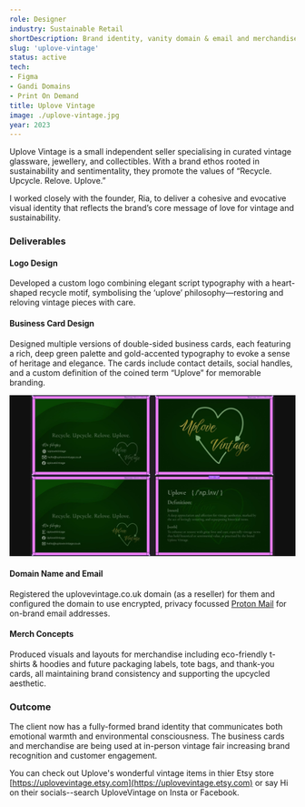 ```yaml
---
role: Designer
industry: Sustainable Retail
shortDescription: Brand identity, vanity domain & email and merchandise for a boutique vintage business. This project showcases my ability to create a consistent, warm, and sustainable brand experience across digital and physical mediums.
slug: 'uplove-vintage'
status: active
tech:
- Figma
- Gandi Domains
- Print On Demand
title: Uplove Vintage
image: ./uplove-vintage.jpg
year: 2023
---
```


Uplove Vintage is a small independent seller specialising in curated vintage glassware, jewellery, and collectibles. With a brand ethos rooted in sustainability and sentimentality, they promote the values of “Recycle. Upcycle. Relove. Uplove.”

I worked closely with the founder, Ria, to deliver a cohesive and evocative visual identity that reflects the brand’s core message of love for vintage and sustainability.

### Deliverables
#### Logo Design
Developed a custom logo combining elegant script typography with a heart-shaped recycle motif, symbolising the ‘uplove’ philosophy—restoring and reloving vintage pieces with care.

#### Business Card Design
Designed multiple versions of double-sided business cards, each featuring a rich, deep green palette and gold-accented typography to evoke a sense of heritage and elegance. The cards include contact details, social handles, and a custom definition of the coined term “Uplove” for memorable branding.

![Business card variants](./uplove-bizcards-variants.jpg)

#### Domain Name and Email
Registered the uplovevintage.co.uk domain (as a reseller) for them and configured the domain to use encrypted, privacy focussed [Proton Mail](https://proton.me/business) for on-brand email addresses.

#### Merch Concepts
Produced visuals and layouts for merchandise including eco-friendly t-shirts & hoodies and future packaging labels, tote bags, and thank-you cards, all maintaining brand consistency and supporting the upcycled aesthetic.

### Outcome
The client now has a fully-formed brand identity that communicates both emotional warmth and environmental consciousness. The business cards and merchandise are being used at in-person vintage fair increasing brand recognition and customer engagement.

You can check out Uplove's wonderful vintage items in thier Etsy store [https://uplovevintage.etsy.com](https://uplovevintage.etsy.com) or say Hi on their socials--search UploveVintage on Insta or Facebook.
